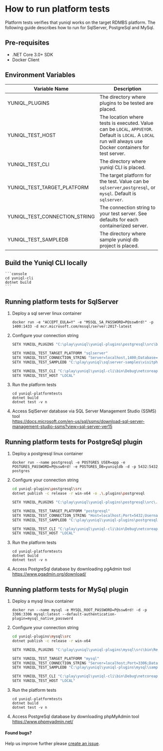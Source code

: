 ﻿# How to run platform tests

Platform tests verifies that yuniql works on the target RDMBS platform. The following guide describes how to run for SqlServer, PostgreSql and MySql.

## Pre-requisites

* .NET Core 3.0+ SDK
* Docker Client

## Environment Variables

|Variable Name|Description|
|---|---|
|YUNIQL_PLUGINS|The directory where plugins to be tested are placed.|
|YUNIQL_TEST_HOST|The location where tests is executed. Value can be `LOCAL`, `APPVEYOR`. Default is `LOCAL`. A `LOCAL` run will always use Docker containers for test server.|
|YUNIQL_TEST_CLI|The directory where yuniql CLI is placed.|
|YUNIQL_TEST_TARGET_PLATFORM|The target platform for the test. Value can be `sqlserver`,`postgresql`, or `mysql`. Default is `sqlserver`.|
|YUNIQL_TEST_CONNECTION_STRING|The connection string to your test server. See defaults for each containerized server.|
|YUNIQL_TEST_SAMPLEDB|The directory where sample yuniql db project is placed.|

## Build the Yuniql CLI locally

	```console
	cd yuniql-cli
	dotnet build
	```

## Running platform tests for SqlServer
1. Deploy a sql server linux container
	
	```console
	docker run -e "ACCEPT_EULA=Y" -e "MSSQL_SA_PASSWORD=P@ssw0rd!" -p 1400:1433 -d mcr.microsoft.com/mssql/server:2017-latest
	```

2. Configure your connection string

	```bash
	SETX YUNIQL_PLUGINS "C:\play\yuniql\yuniql-plugins\postgresql\src\bin\Release\netcoreapp3.0\win-x64\publish"

	SETX YUNIQL_TEST_TARGET_PLATFORM "sqlserver"
	SETX YUNIQL_TEST_CONNECTION_STRING "Server=localhost,1400;Database=yuniqldb;User Id=SA;Password=P@ssw0rd!"
	SETX YUNIQL_TEST_SAMPLEDB "C:\play\yuniql\sqlserver-samples\visitph-db"

	SETX YUNIQL_TEST_CLI "C:\play\yuniql\yuniql-cli\bin\Debug\netcoreapp3.0"
	SETX YUNIQL_TEST_HOST "LOCAL"
	```

3. Run the platform tests
	
	```console
	cd yuniql-platformtests
	dotnet build
	dotnet test -v n
	```
4. Access SqlServer database via SQL Server Management Studio (SSMS) tool<br>
https://docs.microsoft.com/en-us/sql/ssms/download-sql-server-management-studio-ssms?view=sql-server-ver15

## Running platform tests for PostgreSql plugin

1. Deploy a postgresql linux container
	
	```console
	docker run --name postgresql -e POSTGRES_USER=app -e POSTGRES_PASSWORD=P@ssw0rd! -e POSTGRES_DB=yuniqldb -d -p 5432:5432 postgres
	```

2. Configure your connection string

	```bash
	cd yuniql-plugins\postgresql\src
	dotnet publish -c release -r win-x64 -o .\.plugins\postgresql

	SETX YUNIQL_PLUGINS "C:\play\yuniql\yuniql-plugins\postgresql\src\.plugins"

	SETX YUNIQL_TEST_TARGET_PLATFORM "postgresql"
	SETX YUNIQL_TEST_CONNECTION_STRING "Host=localhost;Port=5432;Username=app;Password=P@ssw0rd!;Database=yuniqldb"
	SETX YUNIQL_TEST_SAMPLEDB "C:\play\yuniql\yuniql-plugins\postgresql\samples"

	SETX YUNIQL_TEST_CLI "C:\play\yuniql\yuniql-cli\bin\Debug\netcoreapp3.0"
	SETX YUNIQL_TEST_HOST "LOCAL"
	```

3. Run the platform tests
	
	```console
	cd yuniql-platformtests
	dotnet build
	dotnet test -v n
	```

4. Access PostgreSql database by downloading pgAdmin tool<br>
https://www.pgadmin.org/download/

## Running platform tests for MySql plugin

1. Deploy a mysql linux container
	
	```console
	docker run --name mysql -e MYSQL_ROOT_PASSWORD=P@ssw0rd! -d -p 3306:3306 mysql:latest --default-authentication-plugin=mysql_native_password
	```

2. Configure your connection string

	```bash
	cd yuniql-plugins\mysql\src
	dotnet publish -c release -r win-x64

	SETX YUNIQL_PLUGINS "C:\play\yuniql\yuniql-plugins\mysql\src\bin\Release\netcoreapp3.0\win-x64\publish"

	SETX YUNIQL_TEST_TARGET_PLATFORM "mysql"
	SETX YUNIQL_TEST_CONNECTION_STRING "Server=localhost;Port=3306;Database=yuniqldb;Uid=root;Pwd=P@ssw0rd!;"
	SETX YUNIQL_TEST_SAMPLEDB "C:\play\yuniql\yuniql-plugins\mysql\samples"

	SETX YUNIQL_TEST_CLI "C:\play\yuniql\yuniql-cli\bin\Debug\netcoreapp3.0"
	SETX YUNIQL_TEST_HOST "LOCAL"
	```

3. Run the platform tests
	
	```console
	cd yuniql-platformtests
	dotnet build
	dotnet test -v n
	```

4. Access PostgreSql database by downloading phpMyAdmin tool<br>
https://www.phpmyadmin.net/

#### Found bugs?
Help us improve further please [create an issue](https://github.com/rdagumampan/yuniql/issues/new).